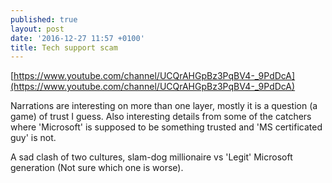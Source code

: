 ```yaml
---
published: true
layout: post
date: '2016-12-27 11:57 +0100'
title: Tech support scam
---
```

[https://www.youtube.com/channel/UCQrAHGpBz3PqBV4-_9PdDcA](https://www.youtube.com/channel/UCQrAHGpBz3PqBV4-_9PdDcA)

Narrations are interesting on more than one layer, mostly it is a question (a game) of trust I guess. Also interesting details from some of the catchers where 'Microsoft' is supposed to be something trusted and 'MS certificated guy' is not. 

A sad clash of two cultures, slam-dog millionaire vs 'Legit' Microsoft generation (Not sure which one is worse).
